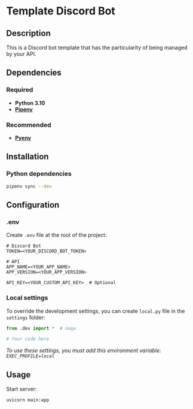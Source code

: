 # Template Discord Bot

## Description

This is a Discord bot template that has the particularity of being managed by your API.

## Dependencies

### Required

* **Python 3.10**
* [**Pipenv**](https://github.com/pypa/pipenv)

### Recommended

* [**Pyenv**](https://github.com/pyenv/pyenv)

## Installation

### Python dependencies

```bash
pipenv sync --dev
```

## Configuration

### .env

Create `.env` file at the root of the project:

```dotenv
# Discord Bot
TOKEN=<YOUR_DISCORD_BOT_TOKEN>

# API
APP_NAME=<YOUR_APP_NAME>
APP_VERSION=<YOUR_APP_VERSION>

API_KEY=<YOUR_CUSTOM_API_KEY>  # Optional
```

### Local settings

To override the development settings, you can create `local.py` file in the `settings` folder:

```python
from .dev import *  # noqa

# Your code here
```

*To use these settings, you must add this environment variable: `EXEC_PROFILE=local`*

## Usage

Start server:

```bash
uvicorn main:app
```
